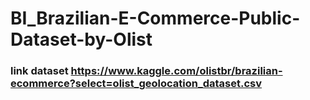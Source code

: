 # BI_Brazilian-E-Commerce-Public-Dataset-by-Olist
###  link dataset https://www.kaggle.com/olistbr/brazilian-ecommerce?select=olist_geolocation_dataset.csv
